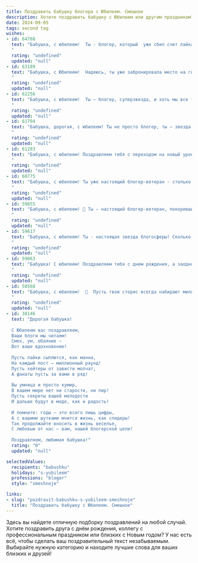 ```yaml
---
title: Поздравить бабушку блогера с Юбилеем. Смешное
description: Хотите поздравить бабушку с Юбилеем или другим праздником? Наш ИИ создаст незабываемое поздравление, а вы обязательно выделитесь среди других.  
date: 2024-09-05
tags: second tag
wishes:
- id: 64788
  text: "Бабушка, с юбилеем!  Ты - блогер, который  уже сбил счет лайкам.  Пусть твоя жизнь будет яркой, как лента новостей, а здоровье крепким, как Wi-Fi у внуков!
  "
  rating: "undefined"
  updated: "null"
- id: 63189
  text: "Бабушка, с Юбилеем!  Надеюсь, ты уже забронировала место на главном канапе для блогеров - ведь сегодня у тебя день рождения! Пусть твои подписчики (внуки, правнуки, и даже кошки!) дарят тебе только положительные комментарии, а лайки сыпались, как снег в декабре! 🎉
  "
  rating: "undefined"
  updated: "null"
- id: 62256
  text: "Бабушка, с юбилеем!  Ты – блогер, суперзвезда, и хоть мы все тебя любим, твои рецепты и лайфхаки – бомба! 😜  Будь здорова, крепка, и не забудь про монетаризацию контента, может, на пенсии будешь отдыхать на Мальдивах! 🌴🎉
  "
  rating: "undefined"
  updated: "null"
- id: 61794
  text: "Бабушка, дорогая, с юбилеем! Ты не просто блогер, ты – звезда интернета! Желаем тебе миллион подписчиков, море лайков и чтобы комментарии всегда были только позитивными!
  "
  rating: "undefined"
  updated: "null"
- id: 61283
  text: "Бабушка, с юбилеем! Поздравляем тебя с переходом на новый уровень в блогерской карьере - теперь ты блогером в возрасте! Желаем тебе ещё больше лайков, подписчиков и чтобы твой контент был настолько вирусным, что все внуки и правнуки сбегались его смотреть. 😉
  "
  rating: "undefined"
  updated: "null"
- id: 60775
  text: "Бабушка, с юбилеем! Ты уже настоящий блогер-ветеран - столько историй знаешь, столько лайков заслужила! Пусть твой контент всегда будет интересным, аудитория - преданной, а комментарии - только добрыми! 😜
  "
  rating: "undefined"
  updated: "null"
- id: 59855
  text: "Бабушка, с юбилеем! 🎉 Ты – настоящий блогер-ветеран, покоривший интернет своим юмором и мудростью! Продолжай радовать нас своими лайфхаками, вкусными рецептами и историями из жизни, которые мы с удовольствием лайкаем и репостим! 🥳
  "
  rating: "undefined"
  updated: "null"
- id: 59617
  text: "Бабушка, с юбилеем! Ты - настоящая звезда блогосферы! Сколько лайков ты уже собрала за свою жизнь, сколько комментариев к твоим рецептам и советам! Желаем тебе, чтобы количество подписчиков росло как на дрожжах, а контент всегда был свежим и актуальным!
  "
  rating: "undefined"
  updated: "null"
- id: 59063
  text: "Бабушка! С юбилеем! Поздравляем тебя с днем рождения, а заодно и с тем, что ты, оказывается, блогер! Ты круче всех ТикТокеров и Инста-див, ведь у тебя есть самая большая аудитория — мы! 🎉
  "
  rating: "undefined"
  updated: "null"
- id: 58568
  text: "Бабушка, с юбилеем!  🥳  Пусть твои сторис всегда набирают миллионы просмотров, а лайки сыпятся, как снежные хлопья зимой! 😋  Желаем тебе море позитива, крепкого здоровья и чтобы твои блоги всегда были в тренде! 🎉
  "
  rating: "undefined"
  updated: "null"
- id: 38146
  text: "Дорогая бабушка!
  
  С Юбилеем вас поздравляем,
  Ваши блоги мы читаем!
  Смех, ум, обаяние –
  Вот ваше вдохновение!
  
  Пусть лайки сыплются, как манна,
  На каждый пост – миллионный раунд!
  Пусть хейтеры от зависти молчат,
  А фанаты пусть за вами в ряд!
  
  Вы умница и просто кумир,
  В вашем мире нет ни старости, ни пир!
  Пусть секреты вашей молодости
  И дальше будут в моде, как и радость!
  
  И помните: годы – это всего лишь цифры,
  А с вашими шутками мчится жизнь, как спидеры!
  Так продолжайте вносить в жизнь веселье,
  С любовью от нас – вам, нашей блогерской цели!
  
  Поздравляем, любимая бабушка!"
  rating: "0"
  updated: "null"

selectedValues:
  recipients: "babushku"
  holidays: "s-yubileem"
  professions: "bloger"
  style: "smeshnoje"

links:
- slug: "pozdravit-babushku-s-yubileem-smeshnoje"
  title: "Поздравить бабушку с Юбилеем. Смешное"
---
```


Здесь вы найдете отличную подборку поздравлений на любой случай. 
Хотите поздравить друга с днём рождения, коллегу с профессиональным праздником или близких с Новым годом? У нас есть всё, чтобы сделать ваш поздравительный текст незабываемым. Выбирайте нужную категорию и находите лучшие слова для ваших близких и друзей!
